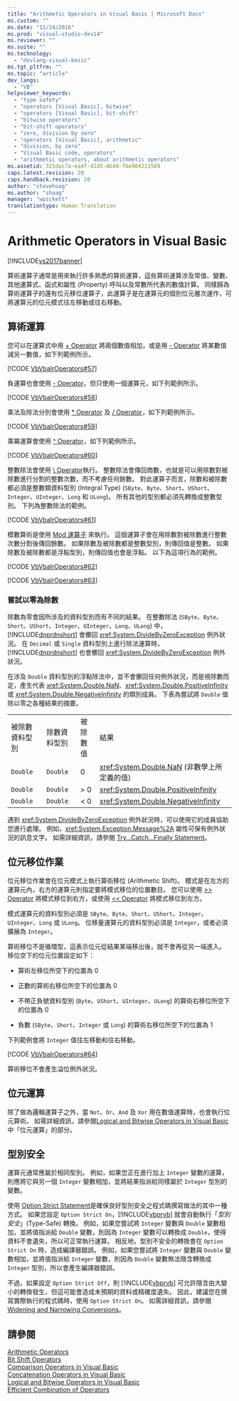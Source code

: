 ```yaml
---
title: "Arithmetic Operators in Visual Basic | Microsoft Docs"
ms.custom: ""
ms.date: "11/24/2016"
ms.prod: "visual-studio-dev14"
ms.reviewer: ""
ms.suite: ""
ms.technology: 
  - "devlang-visual-basic"
ms.tgt_pltfrm: ""
ms.topic: "article"
dev_langs: 
  - "VB"
helpviewer_keywords: 
  - "type safety"
  - "operators [Visual Basic], bitwise"
  - "operators [Visual Basic], bit-shift"
  - "bitwise operators"
  - "bit-shift operators"
  - "zero, division by zero"
  - "operators [Visual Basic], arithmetic"
  - "division, by zero"
  - "Visual Basic code, operators"
  - "arithmetic operators, about arithmetic operators"
ms.assetid: 325dac7a-ea4f-41d5-8b48-f6e904211569
caps.latest.revision: 20
caps.handback.revision: 20
author: "stevehoag"
ms.author: "shoag"
manager: "wpickett"
translationtype: Human Translation
---
```

# Arithmetic Operators in Visual Basic
[!INCLUDE[vs2017banner](../../../../csharp/includes/vs2017banner.md)]

算術運算子通常是用來執行許多熟悉的算術運算，這些算術運算涉及常值、變數、其他運算式、函式和屬性 \(Property\) 呼叫以及常數所代表的數值計算。  同樣歸為算術運算子的還有位元移位運算子，此運算子是在運算元的個別位元層次運作，可將運算元的位元模式往左移動或往右移動。  
  
## 算術運算  
 您可以在運算式中用 [\+ Operator](../../../../visual-basic/language-reference/operators/addition-operator.md) 將兩個數值相加，或是用 [\- Operator](../../../../visual-basic/language-reference/operators/subtraction-operator.md) 將某數值減另一數值，如下列範例所示。  
  
 [!CODE [VbVbalrOperators#57](../CodeSnippet/VS_Snippets_VBCSharp/VbVbalrOperators#57)]  
  
 負運算也會使用 [\- Operator](../../../../visual-basic/language-reference/operators/subtraction-operator.md)，但只使用一個運算元，如下列範例所示。  
  
 [!CODE [VbVbalrOperators#58](../CodeSnippet/VS_Snippets_VBCSharp/VbVbalrOperators#58)]  
  
 乘法及除法分別會使用 [\* Operator](../../../../visual-basic/language-reference/operators/multiplication-operator.md) 及 [\/ Operator](../../../../visual-basic/language-reference/operators/floating-point-division-operator.md)，如下列範例所示。  
  
 [!CODE [VbVbalrOperators#59](../CodeSnippet/VS_Snippets_VBCSharp/VbVbalrOperators#59)]  
  
 乘冪運算會使用 [^ Operator](../../../../visual-basic/language-reference/operators/exponentiation-operator.md)，如下列範例所示。  
  
 [!CODE [VbVbalrOperators#60](../CodeSnippet/VS_Snippets_VBCSharp/VbVbalrOperators#60)]  
  
 整數除法會使用 [\\ Operator](../../../../visual-basic/language-reference/operators/integer-division-operator.md)執行。  整數除法會傳回商數，也就是可以用除數對被除數進行分割的整數次數，而不考慮任何餘數。  對此運算子而言，除數和被除數都必須是整數類資料型別 \(Integral Type\) \(`SByte`、`Byte`、`Short`、`UShort`、`Integer`、`UInteger`、`Long` 和 `ULong`\)。  所有其他的型別都必須先轉換成整數型別。  下列為整數除法的範例。  
  
 [!CODE [VbVbalrOperators#61](../CodeSnippet/VS_Snippets_VBCSharp/VbVbalrOperators#61)]  
  
 模數算術是使用 [Mod 運算子](../../../../visual-basic/language-reference/operators/mod-operator.md) 來執行。  這個運算子會在用除數對被除數進行整數次數分割後傳回餘數。  如果除數及被除數都是整數型別，則傳回值是整數。  如果除數及被除數都是浮點型別，則傳回值也會是浮點。  以下為這項行為的範例。  
  
 [!CODE [VbVbalrOperators#62](../CodeSnippet/VS_Snippets_VBCSharp/VbVbalrOperators#62)]  
  
 [!CODE [VbVbalrOperators#63](../CodeSnippet/VS_Snippets_VBCSharp/VbVbalrOperators#63)]  
  
### 嘗試以零為除數  
 除數為零會因所涉及的資料型別而有不同的結果。  在整數除法 \(`SByte`、`Byte`、`Short`、`UShort`、`Integer`、`UInteger`、`Long`、`ULong`\) 中，[!INCLUDE[dnprdnshort](../../../../csharp/getting-started/includes/dnprdnshort_md.md)] 會擲回 <xref:System.DivideByZeroException> 例外狀況。  在 `Decimal` 或 `Single` 資料型別上進行除法運算時，[!INCLUDE[dnprdnshort](../../../../csharp/getting-started/includes/dnprdnshort_md.md)] 也會擲回 <xref:System.DivideByZeroException> 例外狀況。  
  
 在涉及 `Double` 資料型別的浮點除法中，並不會擲回任何例外狀況，而是視除數而定，產生代表 <xref:System.Double.NaN>、<xref:System.Double.PositiveInfinity> 或 <xref:System.Double.NegativeInfinity> 的類別成員。  下表為嘗試將 `Double` 值除以零之各種結果的摘要。  
  
|||||  
|-|-|-|-|  
|被除數資料型別|除數資料型別|被除數值|結果|  
|`Double`|`Double`|0|<xref:System.Double.NaN> \(非數學上所定義的值\)|  
|`Double`|`Double`|\> 0|<xref:System.Double.PositiveInfinity>|  
|`Double`|`Double`|\< 0|<xref:System.Double.NegativeInfinity>|  
  
 遇到 <xref:System.DivideByZeroException> 例外狀況時，可以使用它的成員協助您進行處理。  例如，<xref:System.Exception.Message%2A> 屬性可保有例外狀況的訊息文字。  如需詳細資訊，請參閱 [Try...Catch...Finally Statement](../../../../visual-basic/language-reference/statements/try-catch-finally-statement.md)。  
  
## 位元移位作業  
 位元移位作業會在位元模式上執行算術移位 \(Arithmetic Shift\)。  模式是在左方的運算元內，右方的運算元則指定要將模式移位的位置數目。  您可以使用 [\>\> Operator](../../../../visual-basic/language-reference/operators/right-shift-operator.md) 將模式移位到右方，或使用 [\<\< Operator](../../../../visual-basic/language-reference/operators/left-shift-operator.md) 將模式移位到左方。  
  
 模式運算元的資料型別必須是 `SByte`、`Byte`、`Short`、`UShort`、`Integer`、`UInteger`、`Long` 或 `ULong`。  位移量運算元的資料型別必須是 `Integer`，或者必須擴展為 `Integer`。  
  
 算術移位不是循環型，這表示位元從結果某端移出後，就不會再從另一端進入。  移位空下的位元位置設定如下：  
  
-   算術左移位所空下的位置為 0  
  
-   正數的算術右移位所空下的位置為 0  
  
-   不帶正負號資料型別 \(`Byte`、`UShort`、`UInteger`、`ULong`\) 的算術右移位所空下的位置為 0  
  
-   負數 \(`SByte`、`Short`、`Integer` 或 `Long`\) 的算術右移位所空下的位置為 1  
  
 下列範例會將 `Integer` 值往左移動和往右移動。  
  
 [!CODE [VbVbalrOperators#64](../CodeSnippet/VS_Snippets_VBCSharp/VbVbalrOperators#64)]  
  
 算術移位不會產生溢位例外狀況。  
  
## 位元運算  
 除了做為邏輯運算子之外，當 `Not`、`Or`、`And` 及 `Xor` 用在數值運算時，也會執行位元算術。  如需詳細資訊，請參閱[Logical and Bitwise Operators in Visual Basic](../../../../visual-basic/programming-guide/language-features/operators-and-expressions/logical-and-bitwise-operators.md)中「位元運算」的部分。  
  
## 型別安全  
 運算元通常應屬於相同型別。  例如，如果您正在進行加上 `Integer` 變數的運算，則應將它與另一個 `Integer` 變數相加，並將結果指派給同樣屬於 `Integer` 型別的變數。  
  
 使用 [Option Strict Statement](../../../../visual-basic/language-reference/statements/option-strict-statement.md)是確保良好型別安全之程式碼撰寫做法的其中一種方式。  如果您設定 `Option Strict On`，[!INCLUDE[vbprvb](../../../../csharp/programming-guide/concepts/linq/includes/vbprvb_md.md)] 就會自動執行「*型別安全*」\(Type\-Safe\) 轉換。  例如，如果您嘗試將 `Integer` 變數與 `Double` 變數相加，並將值指派給 `Double` 變數，則因為 `Integer` 變數可以轉換成 `Double`，使得資料不會遺失，所以可正常執行運算。  相反地，型別不安全的轉換會在 `Option Strict On` 時，造成編譯器錯誤。  例如，如果您嘗試將 `Integer` 變數與 `Double` 變數相加，並將值指派給 `Integer` 變數，則因為 `Double` 變數無法隱含轉換成 `Integer` 型別，所以會產生編譯器錯誤。  
  
 不過，如果設定 `Option Strict Off`，則 [!INCLUDE[vbprvb](../../../../csharp/programming-guide/concepts/linq/includes/vbprvb_md.md)] 可允許隱含由大變小的轉換發生，但這可能會造成未預期的資料或精確度遺失。  因此，建議您在撰寫實際執行的程式碼時，使用 `Option Strict On`。  如需詳細資訊，請參閱[Widening and Narrowing Conversions](../../../../visual-basic/programming-guide/language-features/data-types/widening-and-narrowing-conversions.md)。  
  
## 請參閱  
 [Arithmetic Operators](../../../../visual-basic/language-reference/operators/arithmetic-operators.md)   
 [Bit Shift Operators](../../../../visual-basic/language-reference/operators/bit-shift-operators.md)   
 [Comparison Operators in Visual Basic](../../../../visual-basic/programming-guide/language-features/operators-and-expressions/comparison-operators.md)   
 [Concatenation Operators in Visual Basic](../../../../visual-basic/programming-guide/language-features/operators-and-expressions/concatenation-operators.md)   
 [Logical and Bitwise Operators in Visual Basic](../../../../visual-basic/programming-guide/language-features/operators-and-expressions/logical-and-bitwise-operators.md)   
 [Efficient Combination of Operators](../../../../visual-basic/programming-guide/language-features/operators-and-expressions/efficient-combination-of-operators.md)